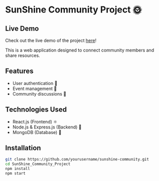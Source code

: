 # SunShine Community Project 🌞

## Live Demo
Check out the live demo of the project [here](https://sunshinepreschoolweb.vercel.app/)!

This is a web application designed to connect community members and share resources.

## Features
- User authentication 🔐
- Event management 📅
- Community discussions 💬

## Technologies Used
- React.js (Frontend) ⚛️
- Node.js & Express.js (Backend) 🚀
- MongoDB (Database) 🍃

## Installation
```sh
git clone https://github.com/yourusername/sunshine-community.git
cd SunShine_Community_Project
npm install
npm start
